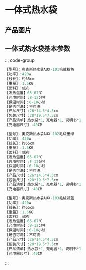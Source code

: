 # 一体式热水袋

## 产品图片

## 一体式热水袋基本参数

::: code-group

```c# [粉色]
【型号】：奥克斯热水袋AUX-101毛绒粉色
【功率】:420w
【线长】：约65cm
【重量】:1.6KG
【面料】:绒布
【发热温度】65-67℃
【充电时间】:8-12分钟
【保温时间】：6-10小时
【是否可洗】：不可洗
【产品尺寸】:26*14.5*4.5cm
【包装尺寸】:28*19.5*7.5cm
【产品清单】热水袋*1、充电器*1、说明书*1
【充电器尺寸】:40CM
```

```c# [绿色]
【型号】：奥克斯热水袋AUX-102毛绒墨绿
【功率】:420w
【线长】：约65cm
【重量】:1.6KG
【面料】:绒布
【发热温度】65-67℃
【充电时间】:8-12分钟
【保温时间】：6-10小时
【是否可洗】：不可洗
【产品尺寸】:26*14.5*4.5cm
【包装尺寸】:28*19.5*7.5cm
【产品清单】热水袋*1、充电器*1、说明书*1
【充电器尺寸】:40CM
```

```c# [湖蓝色]
【型号】：奥克斯热水袋AUX-103毛绒湖蓝
【功率】:420w
【线长】：约65cm
【重量】:1.6KG
【面料】:绒布
【发热温度】65-67℃
【充电时间】:8-12分钟
【保温时间】：6-10小时
【是否可洗】：不可洗
【产品尺寸】:26*14.5*4.5cm
【包装尺寸】:28*19.5*7.5cm
【产品清单】热水袋*1、充电器*1、说明书*1
【充电器尺寸】:40CM
```

:::
